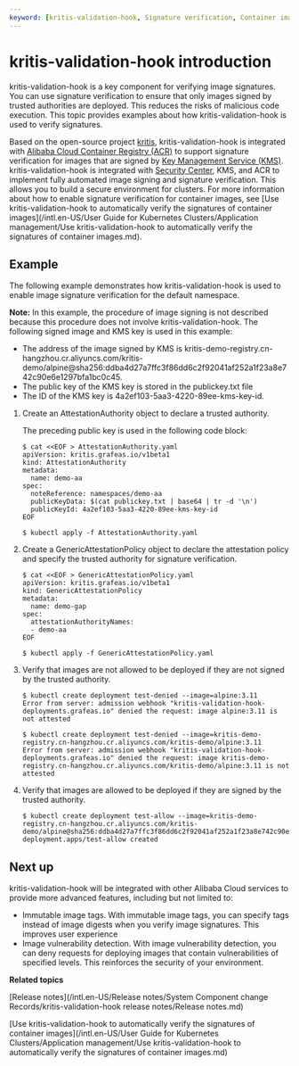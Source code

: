```yaml
---
keyword: [kritis-validation-hook, Signature verification, Container images]
---
```


# kritis-validation-hook introduction

kritis-validation-hook is a key component for verifying image signatures. You can use signature verification to ensure that only images signed by trusted authorities are deployed. This reduces the risks of malicious code execution. This topic provides examples about how kritis-validation-hook is used to verify signatures.

Based on the open-source project [kritis](https://github.com/grafeas/kritis), kritis-validation-hook is integrated with [Alibaba Cloud Container Registry \(ACR\)](https://www.alibabacloud.com/zh/product/container-registry) to support signature verification for images that are signed by [Key Management Service \(KMS\)](https://www.alibabacloud.com/zh/products/kms). kritis-validation-hook is integrated with [Security Center](https://www.alibabacloud.com/zh/products/threat-detection), KMS, and ACR to implement fully automated image signing and signature verification. This allows you to build a secure environment for clusters. For more information about how to enable signature verification for container images, see [Use kritis-validation-hook to automatically verify the signatures of container images](/intl.en-US/User Guide for Kubernetes Clusters/Application management/Use kritis-validation-hook to automatically verify the signatures of container images.md).

## Example

The following example demonstrates how kritis-validation-hook is used to enable image signature verification for the default namespace.

**Note:** In this example, the procedure of image signing is not described because this procedure does not involve kritis-validation-hook. The following signed image and KMS key is used in this example:

-   The address of the image signed by KMS is kritis-demo-registry.cn-hangzhou.cr.aliyuncs.com/kritis-demo/alpine@sha256:ddba4d27a7ffc3f86dd6c2f92041af252a1f23a8e742c90e6e1297bfa1bc0c45.
-   The public key of the KMS key is stored in the publickey.txt file
-   The ID of the KMS key is 4a2ef103-5aa3-4220-89ee-kms-key-id.

1.  Create an AttestationAuthority object to declare a trusted authority.

    The preceding public key is used in the following code block:

    ```
    $ cat <<EOF > AttestationAuthority.yaml
    apiVersion: kritis.grafeas.io/v1beta1
    kind: AttestationAuthority
    metadata:
      name: demo-aa
    spec:
      noteReference: namespaces/demo-aa
      publicKeyData: $(cat publickey.txt | base64 | tr -d '\n')
      publicKeyId: 4a2ef103-5aa3-4220-89ee-kms-key-id
    EOF
    
    $ kubectl apply -f AttestationAuthority.yaml
    ```

2.  Create a GenericAttestationPolicy object to declare the attestation policy and specify the trusted authority for signature verification.

    ```
    $ cat <<EOF > GenericAttestationPolicy.yaml
    apiVersion: kritis.grafeas.io/v1beta1
    kind: GenericAttestationPolicy
    metadata:
      name: demo-gap
    spec:
      attestationAuthorityNames:
      - demo-aa
    EOF
    
    $ kubectl apply -f GenericAttestationPolicy.yaml
    ```

3.  Verify that images are not allowed to be deployed if they are not signed by the trusted authority.

    ```
    $ kubectl create deployment test-denied --image=alpine:3.11
    Error from server: admission webhook "kritis-validation-hook-deployments.grafeas.io" denied the request: image alpine:3.11 is not attested
    
    $ kubectl create deployment test-denied --image=kritis-demo-registry.cn-hangzhou.cr.aliyuncs.com/kritis-demo/alpine:3.11
    Error from server: admission webhook "kritis-validation-hook-deployments.grafeas.io" denied the request: image kritis-demo-registry.cn-hangzhou.cr.aliyuncs.com/kritis-demo/alpine:3.11 is not attested
    ```

4.  Verify that images are allowed to be deployed if they are signed by the trusted authority.

    ```
    $ kubectl create deployment test-allow --image=kritis-demo-registry.cn-hangzhou.cr.aliyuncs.com/kritis-demo/alpine@sha256:ddba4d27a7ffc3f86dd6c2f92041af252a1f23a8e742c90e6e1297bfa1bc0c45
    deployment.apps/test-allow created
    ```


## Next up

kritis-validation-hook will be integrated with other Alibaba Cloud services to provide more advanced features, including but not limited to:

-   Immutable image tags. With immutable image tags, you can specify tags instead of image digests when you verify image signatures. This improves user experience
-   Image vulnerability detection. With image vulnerability detection, you can deny requests for deploying images that contain vulnerabilities of specified levels. This reinforces the security of your environment.

**Related topics**  


[Release notes](/intl.en-US/Release notes/System Component change Records/kritis-validation-hook release notes/Release notes.md)

[Use kritis-validation-hook to automatically verify the signatures of container images](/intl.en-US/User Guide for Kubernetes Clusters/Application management/Use kritis-validation-hook to automatically verify the signatures of container images.md)

